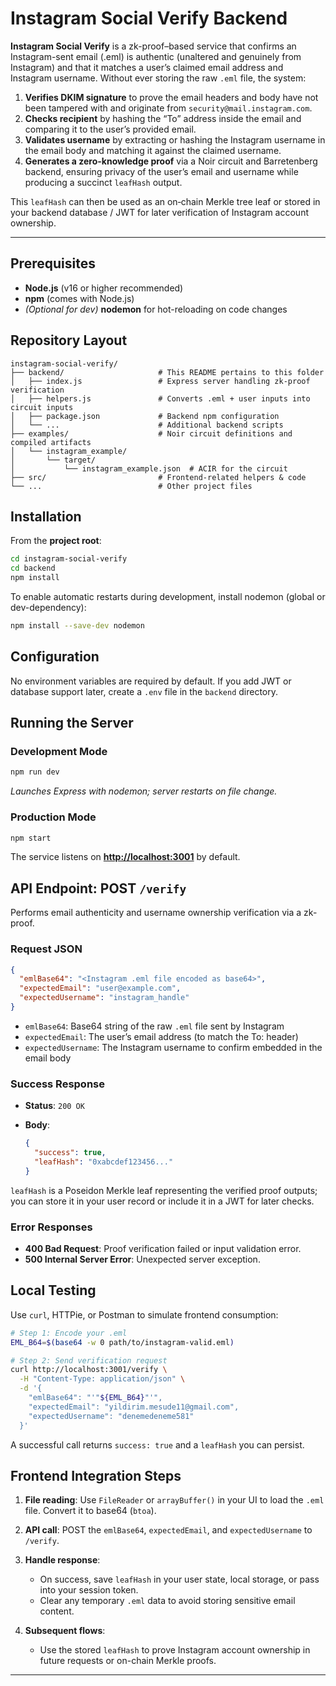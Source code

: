 # Instagram Social Verify Backend

**Instagram Social Verify** is a zk-proof–based service that confirms an Instagram-sent email (.eml) is authentic (unaltered and genuinely from Instagram) and that it matches a user’s claimed email address and Instagram username. Without ever storing the raw `.eml` file, the system:

1. **Verifies DKIM signature** to prove the email headers and body have not been tampered with and originate from `security@mail.instagram.com`.
2. **Checks recipient** by hashing the “To” address inside the email and comparing it to the user’s provided email.
3. **Validates username** by extracting or hashing the Instagram username in the email body and matching it against the claimed username.
4. **Generates a zero-knowledge proof** via a Noir circuit and Barretenberg backend, ensuring privacy of the user’s email and username while producing a succinct `leafHash` output.

This `leafHash` can then be used as an on‑chain Merkle tree leaf or stored in your backend database / JWT for later verification of Instagram account ownership.

---

## Prerequisites

* **Node.js** (v16 or higher recommended)
* **npm** (comes with Node.js)
* *(Optional for dev)* **nodemon** for hot-reloading on code changes

## Repository Layout

```
instagram-social-verify/
├── backend/                     # This README pertains to this folder
│   ├── index.js                 # Express server handling zk-proof verification
│   ├── helpers.js               # Converts .eml + user inputs into circuit inputs
│   ├── package.json             # Backend npm configuration
│   └── ...                      # Additional backend scripts
├── examples/                    # Noir circuit definitions and compiled artifacts
│   └── instagram_example/
│       └── target/
│           └── instagram_example.json  # ACIR for the circuit
├── src/                         # Frontend-related helpers & code
└── ...                          # Other project files
```

## Installation

From the **project root**:

```bash
cd instagram-social-verify
cd backend
npm install
```

To enable automatic restarts during development, install nodemon (global or dev-dependency):

```bash
npm install --save-dev nodemon
```

## Configuration

No environment variables are required by default. If you add JWT or database support later, create a `.env` file in the `backend` directory.

## Running the Server

### Development Mode

```bash
npm run dev
```

*Launches Express with nodemon; server restarts on file change.*

### Production Mode

```bash
npm start
```

The service listens on **[http://localhost:3001](http://localhost:3001)** by default.

## API Endpoint: POST `/verify`

Performs email authenticity and username ownership verification via a zk-proof.

### Request JSON

```json
{
  "emlBase64": "<Instagram .eml file encoded as base64>",
  "expectedEmail": "user@example.com",
  "expectedUsername": "instagram_handle"
}
```

* `emlBase64`: Base64 string of the raw `.eml` file sent by Instagram
* `expectedEmail`: The user’s email address (to match the To: header)
* `expectedUsername`: The Instagram username to confirm embedded in the email body

### Success Response

* **Status**: `200 OK`
* **Body**:

  ```json
  {
    "success": true,
    "leafHash": "0xabcdef123456..."
  }
  ```

`leafHash` is a Poseidon Merkle leaf representing the verified proof outputs; you can store it in your user record or include it in a JWT for later checks.

### Error Responses

* **400 Bad Request**: Proof verification failed or input validation error.
* **500 Internal Server Error**: Unexpected server exception.

## Local Testing

Use `curl`, HTTPie, or Postman to simulate frontend consumption:

```bash
# Step 1: Encode your .eml
EML_B64=$(base64 -w 0 path/to/instagram-valid.eml)

# Step 2: Send verification request
curl http://localhost:3001/verify \
  -H "Content-Type: application/json" \
  -d '{
    "emlBase64": "'"${EML_B64}"'",
    "expectedEmail": "yildirim.mesude11@gmail.com",
    "expectedUsername": "denemedeneme581"
  }'
```

A successful call returns `success: true` and a `leafHash` you can persist.

## Frontend Integration Steps

1. **File reading**: Use `FileReader` or `arrayBuffer()` in your UI to load the `.eml` file. Convert it to base64 (`btoa`).
2. **API call**: POST the `emlBase64`, `expectedEmail`, and `expectedUsername` to `/verify`.
3. **Handle response**:

   * On success, save `leafHash` in your user state, local storage, or pass into your session token.
   * Clear any temporary `.eml` data to avoid storing sensitive email content.
4. **Subsequent flows**:

   * Use the stored `leafHash` to prove Instagram account ownership in future requests or on-chain Merkle proofs.

---


